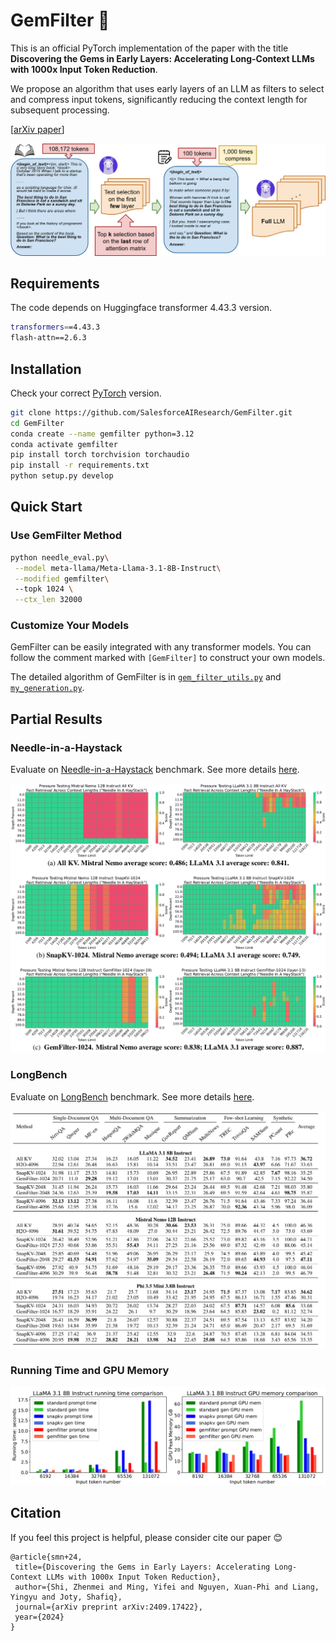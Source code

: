 # GemFilter :gem:

This is an official PyTorch implementation of the paper with the title **Discovering the Gems in Early Layers: Accelerating Long-Context LLMs with 1000x Input Token Reduction**.

We propose an algorithm that uses early layers of an LLM as filters to select and compress input tokens, significantly reducing the context length for subsequent processing.

[[arXiv paper](https://arxiv.org/pdf/2409.17422)]

![GemFilter](./assets/intro.png)

## Requirements

The code depends on Huggingface transformer 4.43.3 version.

```bash
transformers==4.43.3
flash-attn==2.6.3
```

## Installation

Check your correct [PyTorch](https://pytorch.org/) version.

```bash
git clone https://github.com/SalesforceAIResearch/GemFilter.git
cd GemFilter
conda create --name gemfilter python=3.12
conda activate gemfilter
pip install torch torchvision torchaudio 
pip install -r requirements.txt
python setup.py develop
```

## Quick Start

### Use GemFilter Method

```bash
python needle_eval.py\
 --model meta-llama/Meta-Llama-3.1-8B-Instruct\
 --modified gemfilter\ 
 --topk 1024 \
 --ctx_len 32000
```

### Customize Your Models

GemFilter can be easily integrated with any transformer models. You can follow the comment marked with `[GemFilter]` to construct your own models.

The detailed algorithm of GemFilter is in [`gem_filter_utils.py`](./my_baseline/GemFilter/gem_filter_utils.py) and [`my_generation.py`](./my_utils/my_generation.py).

## Partial Results

### Needle-in-a-Haystack

Evaluate on [Needle-in-a-Haystack](https://github.com/gkamradt/LLMTest_NeedleInAHaystack) benchmark. See more details [here](./eval/needle).

![Pressure Test Result on Needle-in-a-Haystack](./assets/needle.png)

### LongBench

Evaluate on [LongBench](https://github.com/THUDM/LongBench) benchmark. See more details [here](./eval/LongBench).

![Comprehensive Experiment Results on LongBench](./assets/longbench.png)

### Running Time and GPU Memory

![Running Time and GPU Memory](./assets/complexity.png)


## Citation

If you feel this project is helpful, please consider cite our paper :blush:

```
@article{smn+24,
 title={Discovering the Gems in Early Layers: Accelerating Long-Context LLMs with 1000x Input Token Reduction},
 author={Shi, Zhenmei and Ming, Yifei and Nguyen, Xuan-Phi and Liang, Yingyu and Joty, Shafiq},
 journal={arXiv preprint arXiv:2409.17422},
 year={2024}
}
```
